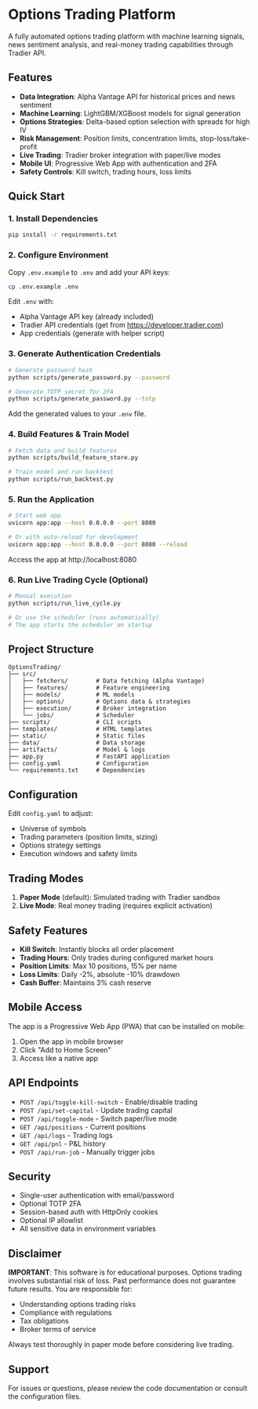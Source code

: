 # Options Trading Platform

A fully automated options trading platform with machine learning signals, news sentiment analysis, and real-money trading capabilities through Tradier API.

## Features

- **Data Integration**: Alpha Vantage API for historical prices and news sentiment
- **Machine Learning**: LightGBM/XGBoost models for signal generation
- **Options Strategies**: Delta-based option selection with spreads for high IV
- **Risk Management**: Position limits, concentration limits, stop-loss/take-profit
- **Live Trading**: Tradier broker integration with paper/live modes
- **Mobile UI**: Progressive Web App with authentication and 2FA
- **Safety Controls**: Kill switch, trading hours, loss limits

## Quick Start

### 1. Install Dependencies

```bash
pip install -r requirements.txt
```

### 2. Configure Environment

Copy `.env.example` to `.env` and add your API keys:

```bash
cp .env.example .env
```

Edit `.env` with:
- Alpha Vantage API key (already included)
- Tradier API credentials (get from https://developer.tradier.com)
- App credentials (generate with helper script)

### 3. Generate Authentication Credentials

```bash
# Generate password hash
python scripts/generate_password.py --password

# Generate TOTP secret for 2FA
python scripts/generate_password.py --totp
```

Add the generated values to your `.env` file.

### 4. Build Features & Train Model

```bash
# Fetch data and build features
python scripts/build_feature_store.py

# Train model and run backtest
python scripts/run_backtest.py
```

### 5. Run the Application

```bash
# Start web app
uvicorn app:app --host 0.0.0.0 --port 8080

# Or with auto-reload for development
uvicorn app:app --host 0.0.0.0 --port 8080 --reload
```

Access the app at http://localhost:8080

### 6. Run Live Trading Cycle (Optional)

```bash
# Manual execution
python scripts/run_live_cycle.py

# Or use the scheduler (runs automatically)
# The app starts the scheduler on startup
```

## Project Structure

```
OptionsTrading/
├── src/
│   ├── fetchers/        # Data fetching (Alpha Vantage)
│   ├── features/        # Feature engineering
│   ├── models/          # ML models
│   ├── options/         # Options data & strategies
│   ├── execution/       # Broker integration
│   └── jobs/            # Scheduler
├── scripts/             # CLI scripts
├── templates/           # HTML templates
├── static/              # Static files
├── data/                # Data storage
├── artifacts/           # Model & logs
├── app.py               # FastAPI application
├── config.yaml          # Configuration
└── requirements.txt     # Dependencies
```

## Configuration

Edit `config.yaml` to adjust:
- Universe of symbols
- Trading parameters (position limits, sizing)
- Options strategy settings
- Execution windows and safety limits

## Trading Modes

1. **Paper Mode** (default): Simulated trading with Tradier sandbox
2. **Live Mode**: Real money trading (requires explicit activation)

## Safety Features

- **Kill Switch**: Instantly blocks all order placement
- **Trading Hours**: Only trades during configured market hours
- **Position Limits**: Max 10 positions, 15% per name
- **Loss Limits**: Daily -2%, absolute -10% drawdown
- **Cash Buffer**: Maintains 3% cash reserve

## Mobile Access

The app is a Progressive Web App (PWA) that can be installed on mobile:

1. Open the app in mobile browser
2. Click "Add to Home Screen"
3. Access like a native app

## API Endpoints

- `POST /api/toggle-kill-switch` - Enable/disable trading
- `POST /api/set-capital` - Update trading capital
- `POST /api/toggle-mode` - Switch paper/live mode
- `GET /api/positions` - Current positions
- `GET /api/logs` - Trading logs
- `GET /api/pnl` - P&L history
- `POST /api/run-job` - Manually trigger jobs

## Security

- Single-user authentication with email/password
- Optional TOTP 2FA
- Session-based auth with HttpOnly cookies
- Optional IP allowlist
- All sensitive data in environment variables

## Disclaimer

**IMPORTANT**: This software is for educational purposes. Options trading involves substantial risk of loss. Past performance does not guarantee future results. You are responsible for:
- Understanding options trading risks
- Compliance with regulations
- Tax obligations
- Broker terms of service

Always test thoroughly in paper mode before considering live trading.

## Support

For issues or questions, please review the code documentation or consult the configuration files.